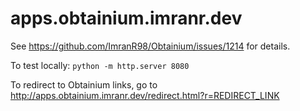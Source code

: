 # apps.obtainium.imranr.dev

See https://github.com/ImranR98/Obtainium/issues/1214 for details.

To test locally: `python -m http.server 8080`

To redirect to Obtainium links, go to http://apps.obtainium.imranr.dev/redirect.html?r=REDIRECT_LINK